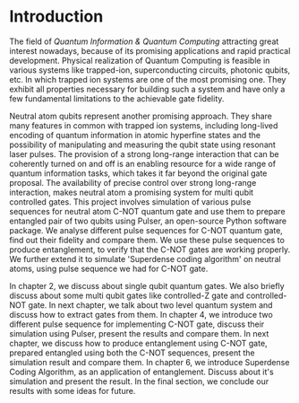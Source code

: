 # Introduction

The field of *Quantum Information & Quantum Computing* attracting great interest nowadays, because of its promising applications and rapid practical development. Physical realization of Quantum Computing is feasible in various systems like trapped-ion, superconducting circuits, photonic qubits, etc. In which trapped ion systems are one of the most promising one. They exhibit all properties necessary for building such a system and have only a few fundamental limitations to the achievable gate fidelity.

Neutral atom qubits represent another promising approach. They share many features in common with trapped ion systems, including long-lived encoding of quantum information in atomic hyperfine states and the possibility of manipulating and measuring the qubit state using resonant laser pulses. The provision of a strong long-range interaction that can be coherently turned on and off is an enabling resource for a wide range of quantum information tasks, which takes it far beyond the original gate proposal. The availability of precise control over strong long-range interaction, makes neutral atom a promising system for multi qubit controlled gates. This project involves simulation of various pulse sequences for neutral atom C-NOT quantum gate and use them to prepare entangled pair of two qubits using Pulser, an open-source Python software package. We analyse different pulse sequences for C-NOT quantum gate, find out their fidelity and compare them. We use these pulse sequences to produce entanglement, to verify that the C-NOT gates are working properly. We further extend it to simulate 'Superdense coding algorithm' on neutral atoms, using pulse sequence we had for C-NOT gate.

In chapter 2, we discuss about single qubit quantum gates. We also briefly discuss about some multi qubit gates like controlled-Z gate and controlled-NOT gate. In next chapter, we talk about two level quantum system and discuss how to extract gates from them. In chapter 4, we introduce two different pulse sequence for implementing C-NOT gate, discuss their simulation using Pulser, present the results and compare them. In next chapter, we discuss how to produce entanglement using C-NOT gate, prepared entangled using both the C-NOT sequences, present the simulation result and compare them. In chapter 6, we introduce Superdense Coding Algorithm, as an application of entanglement. Discuss about it's simulation and present the result. In the final section, we conclude our results with some ideas for future.